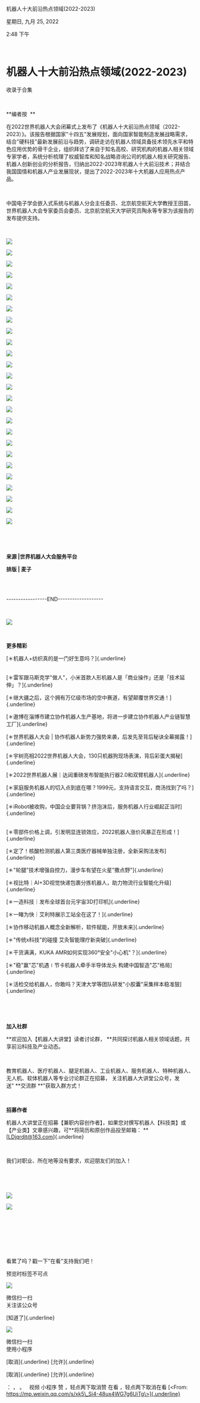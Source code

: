 机器人十大前沿热点领域(2022-2023)

星期日, 九月 25, 2022

2:48 下午

 

机器人十大前沿热点领域(2022-2023) 
==================================

收录于合集

 

**编者按  **

在2022世界机器人大会闭幕式上发布了《机器人十大前沿热点领域（2022-2023）》。该报告根据国家"十四五"发展规划，面向国家智能制造发展战略需求，结合"硬科技"最新发展前沿与趋势，调研走访在机器人领域具备技术领先水平和特色应用优势的骨干企业，组织拜访了来自于知名高校、研究机构的机器人相关领域专家学者，系统分析梳理了权威智库和知名战略咨询公司的机器人相关研究报告、机器人创新创业的分析报告，归纳出2022-2023年机器人十大前沿技术；并结合我国国情和机器人产业发展现状，提出了2022-2023年十大机器人应用热点产品。

 

中国电子学会嵌入式系统与机器人分会主任委员、北京航空航天大学教授王田苗，世界机器人大会专家委员会委员、北京航空航天大学研究员陶永等专家为该报告的发布提供支持。

 

![](..\..\..\assets\003_机器人十大前沿热点领域(2022-2023)_000.png)

![](..\..\..\assets\003_机器人十大前沿热点领域(2022-2023)_001.png)

![](..\..\..\assets\003_机器人十大前沿热点领域(2022-2023)_002.png)

![](..\..\..\assets\003_机器人十大前沿热点领域(2022-2023)_003.png)

![](..\..\..\assets\003_机器人十大前沿热点领域(2022-2023)_004.png)

![](..\..\..\assets\003_机器人十大前沿热点领域(2022-2023)_005.png)

![](..\..\..\assets\003_机器人十大前沿热点领域(2022-2023)_006.png)

![](..\..\..\assets\003_机器人十大前沿热点领域(2022-2023)_007.png)

![](..\..\..\assets\003_机器人十大前沿热点领域(2022-2023)_008.png)

![](..\..\..\assets\003_机器人十大前沿热点领域(2022-2023)_009.png)

![](..\..\..\assets\003_机器人十大前沿热点领域(2022-2023)_010.png)

![](..\..\..\assets\003_机器人十大前沿热点领域(2022-2023)_011.png)

![](..\..\..\assets\003_机器人十大前沿热点领域(2022-2023)_012.png)

![](..\..\..\assets\003_机器人十大前沿热点领域(2022-2023)_013.png)

![](..\..\..\assets\003_机器人十大前沿热点领域(2022-2023)_014.png)

![](..\..\..\assets\003_机器人十大前沿热点领域(2022-2023)_015.png)

![](..\..\..\assets\003_机器人十大前沿热点领域(2022-2023)_016.png)

![](..\..\..\assets\003_机器人十大前沿热点领域(2022-2023)_017.png)

![](..\..\..\assets\003_机器人十大前沿热点领域(2022-2023)_018.png)

![](..\..\..\assets\003_机器人十大前沿热点领域(2022-2023)_019.png)

![](..\..\..\assets\003_机器人十大前沿热点领域(2022-2023)_020.png)

![](..\..\..\assets\003_机器人十大前沿热点领域(2022-2023)_021.png)

![](..\..\..\assets\003_机器人十大前沿热点领域(2022-2023)_022.png)

![](..\..\..\assets\003_机器人十大前沿热点领域(2022-2023)_023.png)

![](..\..\..\assets\003_机器人十大前沿热点领域(2022-2023)_024.png)

![](..\..\..\assets\003_机器人十大前沿热点领域(2022-2023)_025.png)

 

 

**来源 \|世界机器人大会服务平台**

**排版 \| 麦子**\
 

 

\-\-\-\-\-\-\-\-\-\-\-\-\-\-\-\--END\-\-\-\-\-\-\-\-\-\-\-\-\-\-\-\-\-\--

 

![](..\..\..\assets\003_机器人十大前沿热点领域(2022-2023)_026.png)

 

**更多精彩**

[＊机器人+纺织真的是一门好生意吗？]{.underline}\
 

[＊雷军跟马斯克学"做人"，小米首款人形机器人是「商业操作」还是「技术延伸」？]{.underline}

[＊继大疆之后，这个拥有万亿级市场的空中赛道，有望颠覆世界交通！]{.underline}

[＊遨博在淄博市建立协作机器人生产基地，将进一步建立协作机器人产业链智慧工厂]{.underline}

[＊世界机器人大会 \| 协作机器人新势力强势来袭，后发先至背后秘诀全幕揭露！]{.underline}

[＊宇树亮相2022世界机器人大会，130只机器狗现场表演，背后彩蛋大揭秘]{.underline}

[＊2022世界机器人展｜达闼重磅发布智能执行器2.0和双臂机器人]{.underline}

[＊家庭服务机器人的切入点到底在哪？1999元，支持语言交互，商汤找到了吗？]{.underline}

[＊iRobot被收购，中国企业要背锅？挤泡沫后，服务机器人行业崛起正当时]{.underline}\
 

[＊零部件价格上调，引发明显连锁效应，2022机器人涨价风暴正在形成！]{.underline}

[＊定了！核酸检测机器人第三类医疗器械单独注册，全新采购法发布]{.underline}

[＊"轮腿"技术增强自控力，漫步车有望在火星"撒点野"]{.underline}

[＊视比特｜AI+3D视觉快递包裹分拣机器人，助力物流行业智能化升级]{.underline}

[＊一造科技｜发布全球首台元宇宙3D打印机]{.underline}

[＊一睹为快｜艾利特展示工站全在这了！]{.underline}

[＊协作移动机器人概念全新解析，软件赋能，开放未来]{.underline}

[＊"传统x科技"的碰撞 艾灸智能理疗新突破]{.underline}

[＊干货满满，KUKA AMR如何实现360°安全"小心机"？]{.underline}

[＊"稳"赢"芯"机遇∣节卡机器人牵手半导体龙头 构建中国智造"芯"格局]{.underline}

[＊活检交给机器人，你敢吗？天津大学等团队研发"小胶囊"采集样本稳准狠]{.underline}

 

 

**加入社群**

**欢迎加入【机器人大讲堂】读者讨论群， **共同探讨机器人相关领域话题，共享前沿科技及产业动态。

 

教育机器人、医疗机器人、腿足机器人、工业机器人、服务机器人、特种机器人、无人机、软体机器人等专业讨论群正在招募， 关注机器人大讲堂公众号，发送" **交流群 **"获取入群方式！

 

**招募作者**

机器人大讲堂正在招募【兼职内容创作者】，如果您对撰写机器人【科技类】或【产业类】文章感兴趣，可**将简历和原创作品投至邮箱： **[LDjqrdjt@163.com]{.underline}  

 

我们对职业、所在地等没有要求，欢迎朋友们的加入！

 

 

![](..\..\..\assets\003_机器人十大前沿热点领域(2022-2023)_027.png)

![](..\..\..\assets\003_机器人十大前沿热点领域(2022-2023)_028.png)

 

 \
 \
\
 

看累了吗？戳一下"在看"支持我们吧！

预览时标签不可点

![](..\..\..\assets\image30.png)

微信扫一扫\
关注该公众号

[知道了]{.underline}

![](..\..\..\assets\image31.png)

微信扫一扫\
使用小程序

[取消]{.underline} [允许]{.underline}

[取消]{.underline} [允许]{.underline}

： ， 。   视频 小程序 赞 ，轻点两下取消赞 在看 ，轻点两下取消在看 [\<From: https://mp.weixin.qq.com/s/xk5\_Si4-48ux4WG7g6UiTg\>]{.underline}
